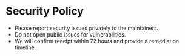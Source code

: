 # Security Policy

- Please report security issues privately to the maintainers.
- Do not open public issues for vulnerabilities.
- We will confirm receipt within 72 hours and provide a remediation timeline.
